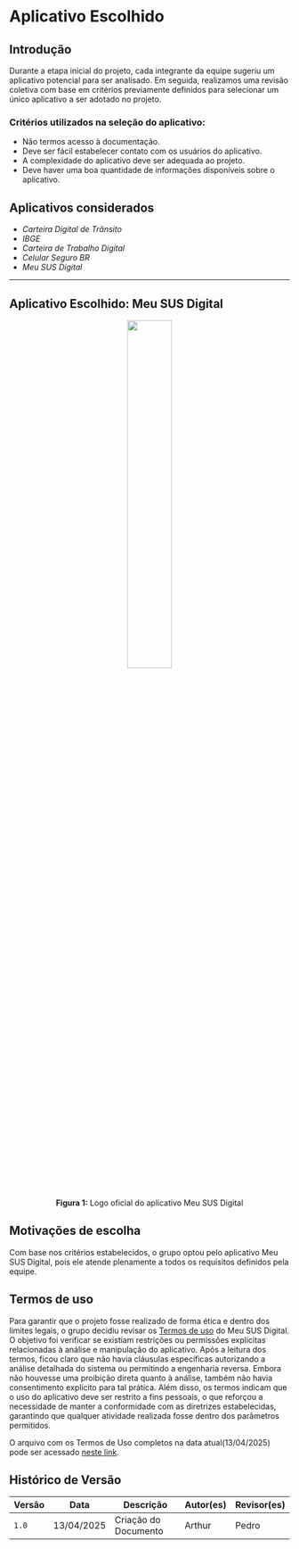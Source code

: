 # Aplicativo Escolhido

## Introdução 

Durante a etapa inicial do projeto, cada integrante da equipe sugeriu um aplicativo potencial para ser analisado. Em seguida, realizamos uma revisão coletiva com base em critérios previamente definidos para selecionar um único aplicativo a ser adotado no projeto.

### Critérios utilizados na seleção do aplicativo:

- Não termos acesso à documentação.
- Deve ser fácil estabelecer contato com os usuários do aplicativo.
- A complexidade do aplicativo deve ser adequada ao projeto.
- Deve haver uma boa quantidade de informações disponíveis sobre o aplicativo.


## Aplicativos considerados

- *Carteira Digital de Trânsito*  
- *IBGE*  
- *Carteira de Trabalho Digital*  
- *Celular Seguro BR*  
- *Meu SUS Digital*  

---

## Aplicativo Escolhido: **Meu SUS Digital**

<p align="center"><img src="https://github.com/Requisitos-de-Software/2025.1-MeuSUSDigital/raw/main/docs/img/MeuSUSDigital.png" style="width: 40%"></p>
<p align="center"><strong>Figura 1:</strong> Logo oficial do aplicativo Meu SUS Digital</p>

## Motivações de escolha

Com base nos critérios estabelecidos, o grupo optou pelo aplicativo Meu SUS Digital, pois ele atende plenamente a todos os requisitos definidos pela equipe.

## Termos de uso

Para garantir que o projeto fosse realizado de forma ética e dentro dos limites legais, o grupo decidiu revisar os [Termos de uso](https://meususdigital.saude.gov.br/publico/perfil/termo-uso) do Meu SUS Digital. O objetivo foi verificar se existiam restrições ou permissões explícitas relacionadas à análise e manipulação do aplicativo. Após a leitura dos termos, ficou claro que não havia cláusulas específicas autorizando a análise detalhada do sistema ou permitindo a engenharia reversa. Embora não houvesse uma proibição direta quanto à análise, também não havia consentimento explícito para tal prática. Além disso, os termos indicam que o uso do aplicativo deve ser restrito a fins pessoais, o que reforçou a necessidade de manter a conformidade com as diretrizes estabelecidas, garantindo que qualquer atividade realizada fosse dentro dos parâmetros permitidos.

O arquivo com os Termos de Uso completos na data atual(13/04/2025) pode ser acessado [neste link](../entrega1/TermosDeUso_MeuSUSDigital.pdf).


## Histórico de Versão

| Versão | Data          | Descrição                          | Autor(es)     |  Revisor(es)  |
| ------ | ------------- | ---------------------------------- | ------------- | ------------- |
| `1.0`  |  13/04/2025 |  Criação do Documento | Arthur  | Pedro |
